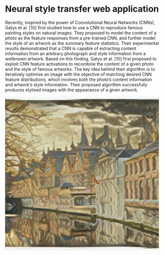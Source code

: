# Neural style transfer web application

Recently, inspired by the power of Convolutional Neural
Networks (CNNs), Gatys et al. [10] first studied how to use
a CNN to reproduce famous painting styles on natural
images. They proposed to model the content of a photo as
the feature responses from a pre-trained CNN, and further
model the style of an artwork as the summary feature
statistics. Their experimental results demonstrated that a
CNN is capable of extracting content information from an
arbitrary photograph and style information from a wellknown artwork. Based on this finding, Gatys et al. [10] first
proposed to exploit CNN feature activations to recombine
the content of a given photo and the style of famous artworks. The key idea behind their algorithm is to iteratively
optimise an image with the objective of matching desired
CNN feature distributions, which involves both the photo’s
content information and artwork’s style information. Their
proposed algorithm successfully produces stylised images
with the appearance of a given artwork.

<img src="https://github.com/Timothy102/neuralstyletransfer/blob/main/download.jpeg" alt="drawing" width="750"/>
